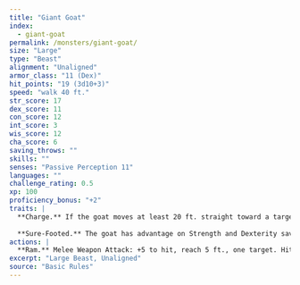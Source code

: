 ```yaml
---
title: "Giant Goat"
index:
  - giant-goat
permalink: /monsters/giant-goat/
size: "Large"
type: "Beast"
alignment: "Unaligned"
armor_class: "11 (Dex)"
hit_points: "19 (3d10+3)"
speed: "walk 40 ft."
str_score: 17
dex_score: 11
con_score: 12
int_score: 3
wis_score: 12
cha_score: 6
saving_throws: ""
skills: ""
senses: "Passive Perception 11"
languages: ""
challenge_rating: 0.5
xp: 100
proficiency_bonus: "+2"
traits: |
  **Charge.** If the goat moves at least 20 ft. straight toward a target and then hits it with a ram attack on the same turn, the target takes an extra 5 (2d4) bludgeoning damage. If the target is a creature, it must succeed on a DC 13 Strength saving throw or be knocked prone.
  
  **Sure-Footed.** The goat has advantage on Strength and Dexterity saving throws made against effects that would knock it prone.
actions: |
  **Ram.** Melee Weapon Attack: +5 to hit, reach 5 ft., one target. Hit: 8 (2d4 + 3) bludgeoning damage.
excerpt: "Large Beast, Unaligned"
source: "Basic Rules"
---
```

